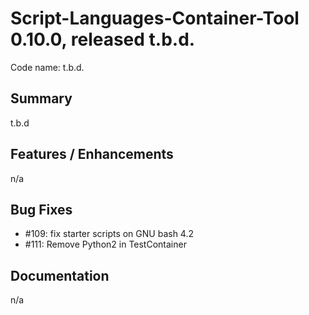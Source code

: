# Script-Languages-Container-Tool 0.10.0, released t.b.d.

Code name: t.b.d.

## Summary 

t.b.d

## Features / Enhancements

n/a

## Bug Fixes

 - #109: fix starter scripts on GNU bash 4.2
 - #111: Remove Python2 in TestContainer

## Documentation
n/a

